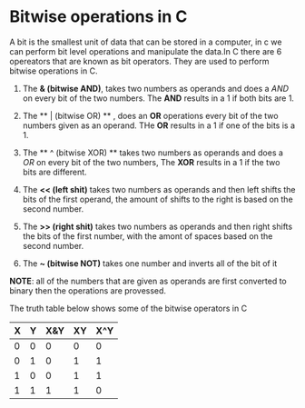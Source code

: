 # Bitwise operations in C

A bit is the smallest unit of data that can be stored in a computer, in c we can perform bit level operations and manipulate the data.In C there are 6 opereators that are known as bit operators. They are used to perform bitwise operations in C.

1. The **& (bitwise AND)**, takes two numbers as operands and does a *AND* on every bit of the two numbers. The **AND** results in a 1 if both bits are 1.

1. The ** | (bitwise OR) ** , does an **OR** operations every bit of the two numbers given as an operand. THe **OR** results in a 1 if one of the bits is a 1.

1. The ** ^ (bitwise XOR) ** takes two numbers as operands and does a *OR* on every bit of the two numbers, The **XOR** results in a 1 if the two bits are different.

1. The **<< (left shit)** takes two numbers as operands and then left shifts the bits of the first operand, the amount of shifts to the right is based on the second number.

1. The **>> (right shit)** takes two numbers as operands and then right shifts the bits of the first number, with the amont of spaces based on the second number.

1. The **~ (bitwise NOT)** takes one number and inverts all of the bit of it

**NOTE**: all of the numbers that are given as operands are first converted to binary then the operations are provessed.

The truth table below shows some of the bitwise operators in C

 X | Y | X&Y | XY | X^Y
---|---|---|---|---
0 | 0 | 0 | 0 | 0
0 | 1 | 0 | 1 | 1
1 | 0 | 0 | 1 | 1
1 | 1 | 1 | 1 | 0


